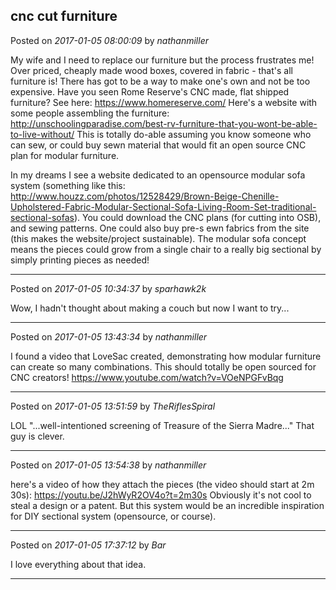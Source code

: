 ## cnc cut furniture
Posted on *2017-01-05 08:00:09* by *nathanmiller*

My wife and I need to replace our furniture but the process frustrates me! Over priced, cheaply made wood boxes, covered in fabric - that's all furniture is! There has got to be a way to make one's own and not be too expensive. Have you seen Rome Reserve's CNC made, flat shipped furniture? See here: https://www.homereserve.com/
Here's a website with some people assembling the furniture: http://unschoolingparadise.com/best-rv-furniture-that-you-wont-be-able-to-live-without/
This is totally do-able assuming you know someone who can sew, or could buy sewn material that would fit an open source CNC plan for modular furniture. 

In my dreams I see a website dedicated to an opensource modular sofa system (something like this: http://www.houzz.com/photos/12528429/Brown-Beige-Chenille-Upholstered-Fabric-Modular-Sectional-Sofa-Living-Room-Set-traditional-sectional-sofas). You could download the CNC plans (for cutting into OSB), and sewing patterns. One could also buy pre-s ewn fabrics from the site (this makes the website/project sustainable). The modular sofa concept means the pieces could grow from a single chair to a really big sectional by simply printing pieces as needed!

---

Posted on *2017-01-05 10:34:37* by *sparhawk2k*

Wow, I hadn't thought about making a couch but now I want to try...

---

Posted on *2017-01-05 13:43:34* by *nathanmiller*

I found a video that LoveSac created, demonstrating how modular furniture can create so many combinations. This should totally be open sourced for CNC creators! 
https://www.youtube.com/watch?v=VOeNPGFvBqg

---

Posted on *2017-01-05 13:51:59* by *TheRiflesSpiral*

LOL "...well-intentioned screening of Treasure of the Sierra Madre..." That guy is clever.

---

Posted on *2017-01-05 13:54:38* by *nathanmiller*

here's a video of how they attach the pieces (the video should start at 2m 30s): https://youtu.be/J2hWyR2OV4o?t=2m30s
Obviously it's not cool to steal a design or a patent. But this system would be an incredible inspiration for DIY sectional system (opensource, or course).

---

Posted on *2017-01-05 17:37:12* by *Bar*

I love everything about that idea.

---

